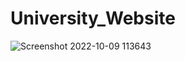# University_Website
![Screenshot 2022-10-09 113643](https://user-images.githubusercontent.com/78914749/194740899-1f51ab92-4b20-448e-837a-bccdc5de15d4.jpg)
